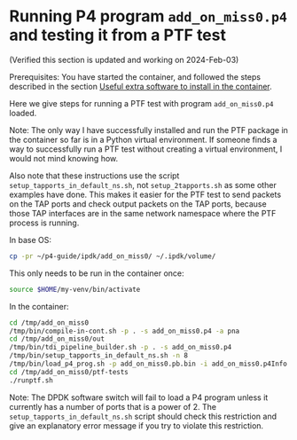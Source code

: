 # Running P4 program `add_on_miss0.p4` and testing it from a PTF test

(Verified this section is updated and working on 2024-Feb-03)

Prerequisites: You have started the container, and followed the steps
described in the section [Useful extra software to install in the
container](general-ipdk-notes.md#useful-extra-software-to-install-in-the-container).

Here we give steps for running a PTF test with program
`add_on_miss0.p4` loaded.

Note: The only way I have successfully installed and run the PTF
package in the container so far is in a Python virtual environment.
If someone finds a way to successfully run a PTF test without creating
a virtual environment, I would not mind knowing how.

Also note that these instructions use the script
`setup_tapports_in_default_ns.sh`, not `setup_2tapports.sh` as some
other examples have done.  This makes it easier for the PTF test to
send packets on the TAP ports and check output packets on the TAP
ports, because those TAP interfaces are in the same network namespace
where the PTF process is running.

In base OS:
```bash
cp -pr ~/p4-guide/ipdk/add_on_miss0/ ~/.ipdk/volume/
```

This only needs to be run in the container once:
```bash
source $HOME/my-venv/bin/activate
```

In the container:
```bash
cd /tmp/add_on_miss0
/tmp/bin/compile-in-cont.sh -p . -s add_on_miss0.p4 -a pna
cd /tmp/add_on_miss0/out
/tmp/bin/tdi_pipeline_builder.sh -p . -s add_on_miss0.p4
/tmp/bin/setup_tapports_in_default_ns.sh -n 8
/tmp/bin/load_p4_prog.sh -p add_on_miss0.pb.bin -i add_on_miss0.p4Info.txt
cd /tmp/add_on_miss0/ptf-tests
./runptf.sh
```

Note: The DPDK software switch will fail to load a P4 program unless
it currently has a number of ports that is a power of 2.  The
`setup_tapports_in_default_ns.sh` script should check this restriction
and give an explanatory error message if you try to violate this
restriction.

